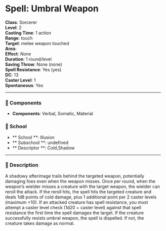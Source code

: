 
# Spell: Umbral Weapon
**Class**: Sorcerer  
**Level**: 2  
**Casting Time**: 1 action  
**Range**: touch  
**Target**: melee weapon touched  
**Area**:   
**Effect**: _None_  
**Duration**: 1 round/level  
**Saving Throw**: None (none)  
**Spell Resistance**: Yes (yes)  
**DC**: 13  
**Caster Level**: 1  
**Spontaneous**: Yes

---

### 🔮 Components
- **Components**: Verbal, Somatic, Material

### 🏫 School
- ** School **: Illusion
- ** Subschool **: undefined
- ** Descriptor **: Cold,Shadow
---

### 📜 Description
A shadowy afterimage trails behind the targeted weapon, potentially damaging foes even when the weapon misses. Once per round, when the weapon’s wielder misses a creature with the target weapon, the wielder can reroll the attack. If the reroll hits, the spell hits the targeted creature and deals 1d8 points of cold damage, plus 1 additional point per 2 caster levels (maximum +10). If an attacked creature has spell resistance, you must attempt a caster level check (1d20 + caster level) against that spell resistance the first time the spell damages the target. If the creature successfully resists umbral weapon, the spell is dispelled. If not, the creature takes damage as normal.
